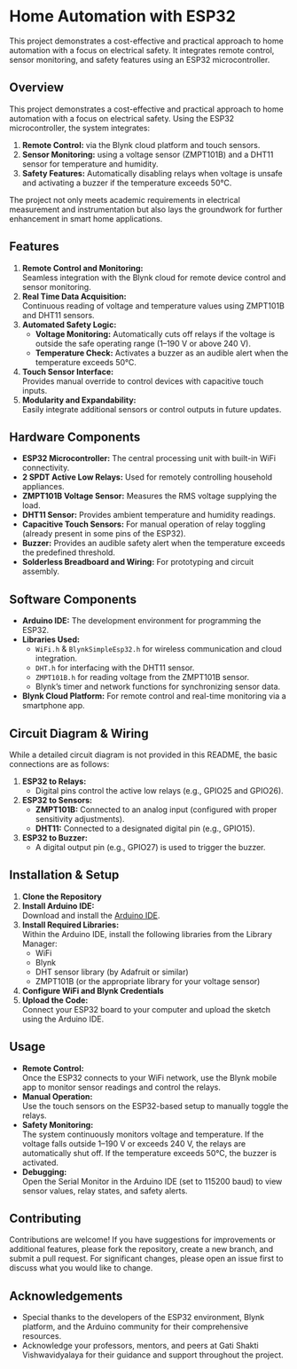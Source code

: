 # Home Automation with ESP32

This project demonstrates a cost-effective and practical approach to home automation with a focus on electrical safety. It integrates remote control, sensor monitoring, and safety features using an ESP32 microcontroller.

## Overview

This project demonstrates a cost-effective and practical approach to home automation with a focus on electrical safety. Using the ESP32 microcontroller, the system integrates:

1. **Remote Control:** via the Blynk cloud platform and touch sensors.
2. **Sensor Monitoring:** using a voltage sensor (ZMPT101B) and a DHT11 sensor for temperature and humidity.
3. **Safety Features:** Automatically disabling relays when voltage is unsafe and activating a buzzer if the temperature exceeds 50°C.

The project not only meets academic requirements in electrical measurement and instrumentation but also lays the groundwork for further enhancement in smart home applications.

## Features

1. **Remote Control and Monitoring:**  
   Seamless integration with the Blynk cloud for remote device control and sensor monitoring.
2. **Real Time Data Acquisition:**  
   Continuous reading of voltage and temperature values using ZMPT101B and DHT11 sensors.
3. **Automated Safety Logic:**  
   - **Voltage Monitoring:** Automatically cuts off relays if the voltage is outside the safe operating range (1–190 V or above 240 V).  
   - **Temperature Check:** Activates a buzzer as an audible alert when the temperature exceeds 50°C.
4. **Touch Sensor Interface:**  
   Provides manual override to control devices with capacitive touch inputs.
5. **Modularity and Expandability:**  
   Easily integrate additional sensors or control outputs in future updates.

## Hardware Components

- **ESP32 Microcontroller:** The central processing unit with built-in WiFi connectivity.
- **2 SPDT Active Low Relays:** Used for remotely controlling household appliances.
- **ZMPT101B Voltage Sensor:** Measures the RMS voltage supplying the load.
- **DHT11 Sensor:** Provides ambient temperature and humidity readings.
- **Capacitive Touch Sensors:** For manual operation of relay toggling (already present in some pins of the ESP32).
- **Buzzer:** Provides an audible safety alert when the temperature exceeds the predefined threshold.
- **Solderless Breadboard and Wiring:** For prototyping and circuit assembly.

## Software Components

- **Arduino IDE:** The development environment for programming the ESP32.
- **Libraries Used:**
  - `WiFi.h` & `BlynkSimpleEsp32.h` for wireless communication and cloud integration.
  - `DHT.h` for interfacing with the DHT11 sensor.
  - `ZMPT101B.h` for reading voltage from the ZMPT101B sensor.
  - Blynk’s timer and network functions for synchronizing sensor data.
- **Blynk Cloud Platform:** For remote control and real-time monitoring via a smartphone app.

## Circuit Diagram & Wiring

While a detailed circuit diagram is not provided in this README, the basic connections are as follows:

1. **ESP32 to Relays:**
   - Digital pins control the active low relays (e.g., GPIO25 and GPIO26).
2. **ESP32 to Sensors:**
   - **ZMPT101B:** Connected to an analog input (configured with proper sensitivity adjustments).
   - **DHT11:** Connected to a designated digital pin (e.g., GPIO15).
3. **ESP32 to Buzzer:**
   - A digital output pin (e.g., GPIO27) is used to trigger the buzzer.

## Installation & Setup

1. **Clone the Repository**
2. **Install Arduino IDE:**  
   Download and install the [Arduino IDE](https://www.arduino.cc/en/software).
3. **Install Required Libraries:**  
   Within the Arduino IDE, install the following libraries from the Library Manager:
   - WiFi
   - Blynk
   - DHT sensor library (by Adafruit or similar)
   - ZMPT101B (or the appropriate library for your voltage sensor)
4. **Configure WiFi and Blynk Credentials**
5. **Upload the Code:**  
   Connect your ESP32 board to your computer and upload the sketch using the Arduino IDE.

## Usage

- **Remote Control:**  
  Once the ESP32 connects to your WiFi network, use the Blynk mobile app to monitor sensor readings and control the relays.
- **Manual Operation:**  
  Use the touch sensors on the ESP32-based setup to manually toggle the relays.
- **Safety Monitoring:**  
  The system continuously monitors voltage and temperature. If the voltage falls outside 1–190 V or exceeds 240 V, the relays are automatically shut off. If the temperature exceeds 50°C, the buzzer is activated.
- **Debugging:**  
  Open the Serial Monitor in the Arduino IDE (set to 115200 baud) to view sensor values, relay states, and safety alerts.

## Contributing

Contributions are welcome! If you have suggestions for improvements or additional features, please fork the repository, create a new branch, and submit a pull request. For significant changes, please open an issue first to discuss what you would like to change.

## Acknowledgements

- Special thanks to the developers of the ESP32 environment, Blynk platform, and the Arduino community for their comprehensive resources.
- Acknowledge your professors, mentors, and peers at Gati Shakti Vishwavidyalaya for their guidance and support throughout the project.
